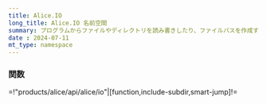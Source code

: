 ```yaml
---
title: Alice.IO
long_title: Alice.IO 名前空間
summary: プログラムからファイルやディレクトリを読み書きしたり、ファイルパスを作成する関数があります。
date : 2024-07-11
mt_type: namespace
---
```


### 関数

=!"products/alice/api/alice/io"|[function,include-subdir,smart-jump]!=